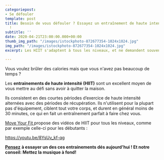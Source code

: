 ```yaml
---
categoriepost:
- Se défouler
template: post
title: Besoin de vous défouler ? Essayez un entraînement de haute intensité aujourd'hui
  !
subtitle: ''
date: 2020-04-21T23:00:00.000+00:00
thumb_img_path: "/images/istockphoto-872677354-1024x1024.jpg"
img_path: "/images/istockphoto-872677354-1024x1024.jpg"
excerpt: Les HIIT s'adaptent à tous les niveaux, et ne demandent souvent aucun équipement.

---
```

Vous voulez brûler des calories mais que vous n'avez pas beaucoup de temps ?

Les **entrainements de haute intensité (HIIT)** sont un excellent moyen de vous mettre au défi sans avoir à quitter la maison.

Ils consistent en des courtes périodes d’exercice de haute intensité alternées avec des périodes de récupération. Ils n'utilisent pour la plupart pas d'équipement, ciblent tout votre corps, et durent en général moins de 30 minutes, ce qui en fait un entraînement parfait à faire chez vous.

[Move Your Fit ](https://www.moveyourfit.com/hiit/)propose des vidéos de HIIT pour tous les niveaux, comme par exemple celle-ci pour les débutants :

https://youtu.be/8YsUv_kf-qg

[**Pensez**](https://youtu.be/8YsUv_kf-qg) **à essayer un des ces entrainements dés aujourd'hui ! Et notre conseil: Mettez la musique à fond!**